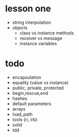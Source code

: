 # lesson one

* string interpolation
* objects
  * class vs instance methods
  * receiver vs message
  * instance variables

# todo

* encapsulation
* equality (value vs instance)
* public, private, protected
* begin,rescue,end
* hashes
* default parameters
* arrays
* load_path
* tools (ri, irb)
* solid
* tdd


